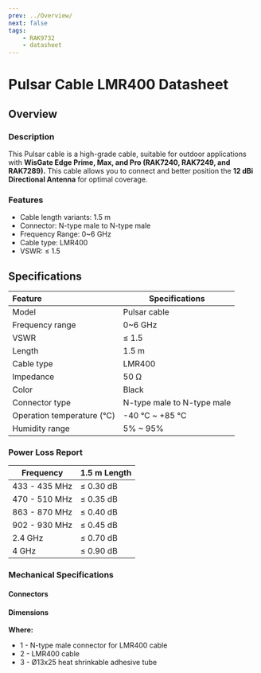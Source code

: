 ```yaml
---
prev: ../Overview/
next: false
tags:
    - RAK9732
    - datasheet
---
```


# Pulsar Cable LMR400 Datasheet

## Overview

### Description

This Pulsar cable is a high-grade cable, suitable for outdoor applications with **WisGate Edge Prime, Max, and Pro (RAK7240, RAK7249, and RAK7289).** This cable allows you to connect and better position the **12&nbsp;dBi Directional Antenna** for optimal coverage.

### Features

-   Cable length variants: 1.5&nbsp;m
-   Connector: N-type male to N-type male
-   Frequency Range: 0~6&nbsp;GHz
-   Cable type: LMR400
-   VSWR: ≤ 1.5

## Specifications

| Feature                    | Specifications             |
| :------------------------- | -------------------------- |
| Model                      | Pulsar cable               |
| Frequency range            | 0~6&nbsp;GHz               |
| VSWR                       | ≤ 1.5                      |
| Length                     | 1.5&nbsp;m                 |
| Cable type                 | LMR400                     |
| Impedance                  | 50&nbsp;Ω                  |
| Color                      | Black                      |
| Connector type             | N-type male to N-type male |
| Operation temperature (°C) | -40&nbsp;°C ~ +85&nbsp;°C  |
| Humidity range             | 5% ~ 95%                   |

### Power Loss Report

| Frequency          | 1.5&nbsp;m Length |
| ------------------ | ----------------- |
| 433 - 435&nbsp;MHz | ≤ 0.30&nbsp;dB    |
| 470 - 510&nbsp;MHz | ≤ 0.35&nbsp;dB    |
| 863 - 870&nbsp;MHz | ≤ 0.40&nbsp;dB    |
| 902 - 930&nbsp;MHz | ≤ 0.45&nbsp;dB    |
| 2.4&nbsp;GHz       | ≤ 0.70&nbsp;dB    |
| 4&nbsp;GHz         | ≤ 0.90&nbsp;dB    |


### Mechanical Specifications

#### Connectors

<rk-img
  src="/assets/images/accessories/rak9732/datasheet/connectors.png"
  width="40%"
  caption="Connector Types"
/>

#### Dimensions

<rk-img
  src="/assets/images/accessories/rak9732/datasheet/dimension.png"
  width="90%"
  caption="Pulsar Cable Dimensions"
/>

<b>Where:</b>

- 1 - N-type male connector for LMR400 cable
- 2 - LMR400 cable
- 3 - Ø13x25 heat shrinkable adhesive tube